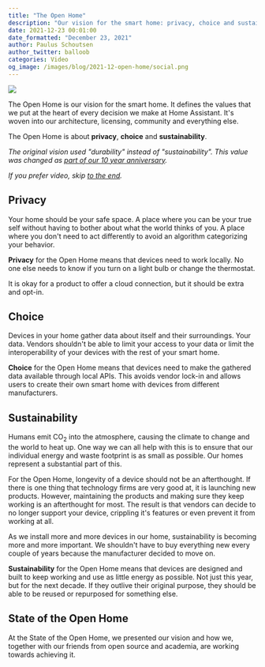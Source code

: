 ```yaml
---
title: "The Open Home"
description: "Our vision for the smart home: privacy, choice and sustainability."
date: 2021-12-23 00:01:00
date_formatted: "December 23, 2021"
author: Paulus Schoutsen
author_twitter: balloob
categories: Video
og_image: /images/blog/2021-12-open-home/social.png
---
```


<img src='/images/blog/2021-12-open-home/header.png' style='box-shadow:none;border:0'>

The Open Home is our vision for the smart home. It defines the values that we put at the heart of every decision we make at Home Assistant. It's woven into our architecture, licensing, community and everything else.

The Open Home is about **privacy**, **choice** and **sustainability**.

_The original vision used "durability" instead of "sustainability". This value was changed as [part of our 10 year anniversary](https://www.youtube.com/watch?v=EmLV6lJLzSU&t=3651s)._

_If you prefer video, skip [to the end](#state-of-the-open-home)._

## Privacy

Your home should be your safe space. A place where you can be your true self without having to bother about what the world thinks of you. A place where you don't need to act differently to avoid an algorithm categorizing your behavior.

**Privacy** for the Open Home means that devices need to work locally. No one else needs to know if you turn on a light bulb or change the thermostat.

It is okay for a product to offer a cloud connection, but it should be extra and opt-in.

## Choice

Devices in your home gather data about itself and their surroundings. Your data. Vendors shouldn't be able to limit your access to your data or limit the interoperability of your devices with the rest of your smart home.

**Choice** for the Open Home means that devices need to make the gathered data available through local APIs. This avoids vendor lock-in and allows users to create their own smart home with devices from different manufacturers.

## Sustainability

Humans emit CO<sub>2</sub> into the atmosphere, causing the climate to change and the world to heat up. One way we can all help with this is to ensure that our individual energy and waste footprint is as small as possible. Our homes represent a substantial part of this.

For the Open Home, longevity of a device should not be an afterthought. If there is one thing that technology firms are very good at, it is launching new products. However, maintaining the products and making sure they keep working is an afterthought for most. The result is that vendors can decide to no longer support your device, crippling it's features or even prevent it from working at all.

As we install more and more devices in our home, sustainability is becoming more and more important. We shouldn't have to buy everything new every couple of years because the manufacturer decided to move on.

**Sustainability** for the Open Home means that devices are designed and built to keep working and use as little energy as possible. Not just this year, but for the next decade. If they outlive their original purpose, they should be able to be reused or repurposed for something else.

## State of the Open Home

At the State of the Open Home, we presented our vision and how we, together with our friends from open source and academia, are working towards achieving it.

<lite-youtube videoid="6ZMXE5PXPqU" videotitle="State of the Open Home 2021" videoStartAt="512" posterquality="maxresdefault"></lite-youtube>
